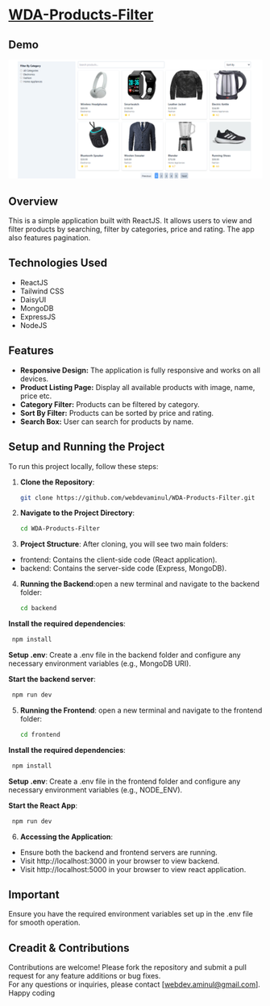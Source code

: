 # [WDA-Products-Filter](https://wda-products-filter.vercel.app)

## Demo

![WDA-Products-Filter-Demo-1](/frontend/src/assets/products-filter-demo.png)

## Overview

This is a simple application built with ReactJS. It allows users to view and filter products by searching, filter by categories, price and rating. The app also features pagination.

## Technologies Used

- ReactJS
- Tailwind CSS
- DaisyUI
- MongoDB
- ExpressJS
- NodeJS

## Features

- **Responsive Design:** The application is fully responsive and works on all devices.
- **Product Listing Page:** Display all available products with image, name, price etc.
- **Category Filter:** Products can be filtered by category.
- **Sort By Filter:** Products can be sorted by price and rating.
- **Search Box:** User can search for products by name.

## Setup and Running the Project

To run this project locally, follow these steps:

1. **Clone the Repository**:

   ```bash
   git clone https://github.com/webdevaminul/WDA-Products-Filter.git
   ```

2. **Navigate to the Project Directory**:

   ```bash
   cd WDA-Products-Filter
   ```

3. **Project Structure**: After cloning, you will see two main folders:

- frontend: Contains the client-side code (React application).
- backend: Contains the server-side code (Express, MongoDB).

4. **Running the Backend**:open a new terminal and navigate to the backend folder:

   ```bash
   cd backend
   ```

**Install the required dependencies**:

```bash
 npm install
```

**Setup .env**: Create a .env file in the backend folder and configure any necessary environment variables (e.g., MongoDB URI).

**Start the backend server**:

```bash
 npm run dev
```

5. **Running the Frontend**: open a new terminal and navigate to the frontend folder:

   ```bash
   cd frontend
   ```

**Install the required dependencies**:

```bash
 npm install
```

**Setup .env**: Create a .env file in the frontend folder and configure any necessary environment variables (e.g., NODE_ENV).

**Start the React App**:

```bash
 npm run dev
```

6. **Accessing the Application**:

- Ensure both the backend and frontend servers are running.
- Visit http://localhost:3000 in your browser to view backend.
- Visit http://localhost:5000 in your browser to view react application.

## Important

Ensure you have the required environment variables set up in the .env file for smooth operation.

## Creadit & Contributions

Contributions are welcome! Please fork the repository and submit a pull request for any feature additions or bug fixes.  
For any questions or inquiries, please contact [webdev.aminul@gmail.com].  
Happy coding
